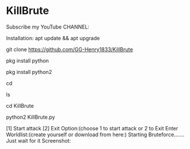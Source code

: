 # KillBrute
Subscribe my YouTube CHANNEL:

Installation:
apt update && apt upgrade

git clone https://github.com/GG-Henry1833/KillBrute

pkg install python

pkg install python2

cd

ls

cd KillBrute

python2 KillBrute.py

[1] Start attack
[2] Exit
Option:(choose 1 to start attack or 2 to Exit
Enter Worldlist:(create yourself or download from here:)
Starting Bruteforce.......
Just wait for it
Screenshot:
